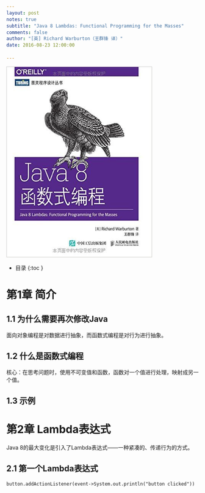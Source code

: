 ```yaml
---
layout: post
notes: true
subtitle: "Java 8 Lambdas: Functional Programming for the Masses"
comments: false
author: "[英] Richard Warburton（王群锋 译）"
date: 2016-08-23 12:00:00

---
```



![](/img/notes/java/java8Lambdas/java8_lambdas.jpeg)

*   目录
{:toc }

# 第1章 简介

## 1.1 为什么需要再次修改Java

面向对象编程是对数据进行抽象，而函数式编程是对行为进行抽象。

## 1.2 什么是函数式编程

核心：在思考问题时，使用不可变值和函数，函数对一个值进行处理，映射成另一个值。

## 1.3 示例

# 第2章 Lambda表达式

Java 8的最大变化是引入了Lambda表达式——一种紧凑的、传递行为的方式。

## 2.1 第一个Lambda表达式

    button.addActionListener(event->System.out.println("button clicked"))